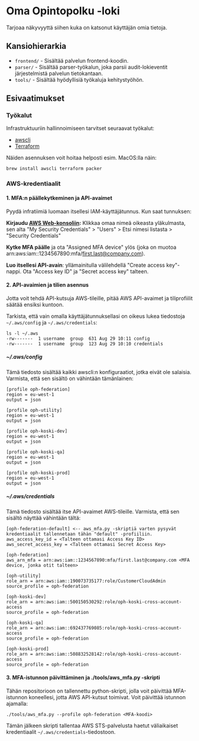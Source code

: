 # Oma Opintopolku -loki

Tarjoaa näkyvyyttä siihen kuka on katsonut käyttäjän omia tietoja.

## Kansiohierarkia

- `frontend/` - Sisältää palvelun frontend-koodin.
- `parser/` - Sisältää parser-työkalun, joka parsii audit-lokieventit järjestelmistä palvelun tietokantaan.
- `tools/` - Sisältää hyödyllisiä työkaluja kehitystyöhön.

## Esivaatimukset

### Työkalut

Infrastruktuuriin hallinnoimiseen tarvitset seuraavat työkalut:

- [awscli](https://aws.amazon.com/cli/)
- [Terraform](https://www.terraform.io/)

Näiden asennuksen voit hoitaa helposti esim. MacOS:lla näin:

```shell
brew install awscli terraform packer
```

### AWS-kredentiaalit

#### 1. MFA:n päällekytkeminen ja API-avaimet

Pyydä infratiimiä luomaan itsellesi IAM-käyttäjätunnus. Kun saat tunnuksen:

**Kirjaudu [AWS Web-konsoliin](https://vlt-oph-federation.signin.aws.amazon.com/console):** Klikkaa omaa nimeä oikeasta yläkulmasta, sen alta "My Security Credentials" > "Users" > Etsi nimesi listasta > "Security Credentials"

**Kytke MFA päälle** ja ota "Assigned MFA device" ylös (joka on muotoa arn:aws:iam::1234567890:mfa/first.last@company.com).

**Luo itsellesi API-avain**: yllämainitulla välilehdellä "Create access key"-nappi. Ota "Access key ID" ja "Secret access key" talteen.

#### 2. API-avaimien ja tilien asennus

Jotta voit tehdä API-kutsuja AWS-tileille, pitää AWS API-avaimet ja tiliprofiilit säätää ensiksi kuntoon.

Tarkista, että vain omalla käyttäjätunnuksellasi on oikeus lukea tiedostoja `~/.aws/config` ja `~/.aws/credentials`:

    ls -l ~/.aws
    -rw-------  1 username  group  631 Aug 29 10:11 config
    -rw-------  1 username  group  123 Aug 29 10:10 credentials

##### ~/.aws/config

Tämä tiedosto sisältää kaikki awscli:n konfiguraatiot, jotka eivät ole salaisia. Varmista, että sen sisältö on vähintään tämänlainen:

```
[profile oph-federation]
region = eu-west-1
output = json

[profile oph-utility]
region = eu-west-1
output = json

[profile oph-koski-dev]
region = eu-west-1
output = json

[profile oph-koski-qa]
region = eu-west-1
output = json

[profile oph-koski-prod]
region = eu-west-1
output = json
```

##### ~/.aws/credentials

Tämä tiedosto sisältää itse API-avaimet AWS-tileille. Varmista, että sen sisältö näyttää vähintään tältä:

```shell
[oph-federation-default] <-- aws_mfa.py -skriptiä varten pysyvät kredentiaalit tallennetaan tähän "default" -profiiliin.
aws_access_key_id = <Talteen ottamasi Access Key ID>
aws_secret_access_key = <Talteen ottamasi Secret Access Key>

[oph-federation]
aws_arn_mfa = arn:aws:iam::1234567890:mfa/first.last@company.com <MFA device, jonka otit talteen>

[oph-utility]
role_arn = arn:aws:iam::190073735177:role/CustomerCloudAdmin
source_profile = oph-federation

[oph-koski-dev]
role_arn = arn:aws:iam::500150530292:role/oph-koski-cross-account-access
source_profile = oph-federation

[oph-koski-qa]
role_arn = arn:aws:iam::692437769085:role/oph-koski-cross-account-access
source_profile = oph-federation

[oph-koski-prod]
role_arn = arn:aws:iam::508832528142:role/oph-koski-cross-account-access
source_profile = oph-federation
```

#### 3. MFA-istunnon päivittäminen ja ./tools/aws_mfa.py -skripti

Tähän repositorioon on tallennettu python-skripti, jolla voit päivittää MFA-istunnon koneellesi, jotta AWS API-kutsut toimivat. Voit päivittää istunnon ajamalla:

```shell
./tools/aws_mfa.py --profile oph-federation <MFA-koodi>
```

Tämän jälkeen skripti tallentaa AWS STS-palvelusta haetut väliaikaiset kredentiaalit `~/.aws/credentials`-tiedostoon.
